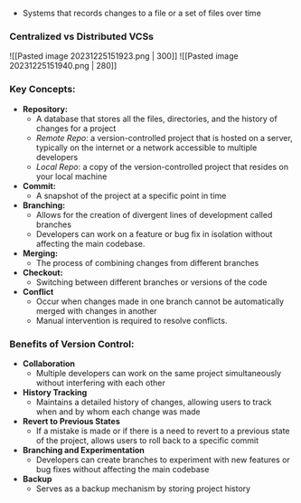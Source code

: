 - Systems that records changes to a file or a set of files over time

### Centralized vs Distributed VCSs
![[Pasted image 20231225151923.png | 300]] ![[Pasted image 20231225151940.png | 280]]

### Key Concepts:

- **Repository:**
	- A database that stores all the files, directories, and the history of changes for a project
	- *Remote Repo*: a version-controlled project that is hosted on a server, typically on the internet or a network accessible to multiple developers
	- *Local Repo*: a copy of the version-controlled project that resides on your local machine
- **Commit:**
	 - A snapshot of the project at a specific point in time
- **Branching:**
	- Allows for the creation of divergent lines of development called branches
	- Developers can work on a feature or bug fix in isolation without affecting the main codebase.
- **Merging:**
	- The process of combining changes from different branches
- **Checkout:**
    - Switching between different branches or versions of the code
- **Conflict**
    - Occur when changes made in one branch cannot be automatically merged with changes in another
    - Manual intervention is required to resolve conflicts.

### Benefits of Version Control:

- **Collaboration**
	- Multiple developers can work on the same project simultaneously without interfering with each other
- **History Tracking**
	- Maintains a detailed history of changes, allowing users to track when and by whom each change was made
- **Revert to Previous States**
	- If a mistake is made or if there is a need to revert to a previous state of the project,  allows users to roll back to a specific commit
- **Branching and Experimentation**
	- Developers can create branches to experiment with new features or bug fixes without affecting the main codebase
- **Backup**
	- Serves as a backup mechanism by storing project history